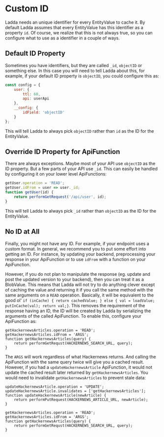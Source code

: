 # Custom ID

Ladda needs an unique identifier for every EntityValue to cache it. By default Ladda assumes that every EntityValue has this identifier as a property `id`. Of course, we realize that this is not always true, so you can configure what to use as a identifier in a couple of ways.

## Default ID Property

Sometimes you have identifiers, but they are called `_id`, `objectID` or something else. In this case you will need to tell Ladda about this, for example, if your default ID property is `objectID`, you could configure this as:

```javascript
const config = {
    user: {
        ttl: 60,
        api: userApi
    },
    __config: {
        idField: 'objectID'
    }
};
```

This will tell Ladda to always pick `objectID` rather than `id` as the ID for the EntityValue.

## Override ID Property for ApiFunction

There are always exceptions. Maybe most of your API use `objectID` as the ID property. But a few parts of your API use `_id`. This can easily be handled by configuring it on your lower level ApiFunctions:

```javascript
getUser.operation = 'READ';
getUser.idFrom = user => user._id;
function getUser(id) {
    return performGetRequest('/api/user', id);
}
```

This will tell Ladda to always pick `_id` rather than `objectID` as the ID for the EntityValue.

## No ID at All

Finally, you might not have any ID. For example, if your endpoint uses a custom format. In general, we recommend you to put some effort into getting an ID. For instance, by updating your backend, preprocessing your response in your ApiFunction or to use `idFrom` with a function on your ApiFunction.

However, if you do not plan to manipulate the response (eg. update and post the updated version to your backend), then you can treat it as a BlobValue. This means that Ladda will not try to do anything clever except of caching the value and returning it if you call the same method with the same arguments on a `READ` operation. Basically, it will be equivalent to the good ol' `if (inCache) { return cachedValue; } else { val = loadValue; putInCache(val); return val;}`. This removes the requirement of the response having an ID, the ID will be created by Ladda by serializing the arguments of the called ApiFunction. To enable this, configure your ApiFunction as:

```
getHackernewsArticles.operation = 'READ';
getHackernewsArticles.idFrom = 'ARGS';
function getHackernewsArticles(query) {
    return performGetRequst(HACKERNEWS_SEARCH_URL, query);
}
```

The `ARGS` will work regardless of what Hackernews returns. And calling the ApiFunction with the same query twice will give you a cached result. However, if you had a `updateHackernewsArticle` ApiFunction, it would not update the cached result later returned by `getHackernewsArticles`. You would need to invalidate `getHackernewsArticles` to prevent stale data:

```
updateHackernewsArticle.operation = 'UPDATE';
updateHackernewsArticle.invalidates = ['getHackernewsArticles'];
function updateHackernewsArticle(newArticle) {
    return performPutRequest(HACKERNEWS_ARTICLE_URL, newArticle);
}

getHackernewsArticles.operation = 'READ';
getHackernewsArticles.idFrom = 'ARGS';
function getHackernewsArticles(query) {
    return performGetRequst(HACKERNEWS_SEARCH_URL, query);
}
```
